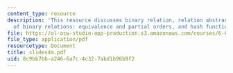 ```yaml
---
content_type: resource
description: 'This resource discusses binary relation, relation abstraction, types
  of binary relations: equivalence and partial orders, and hash functions.'
file: https://ol-ocw-studio-app-production.s3.amazonaws.com/courses/6-042j-mathematics-for-computer-science-fall-2005/8c9bb7bba2466a7c4c327abd1b96b9f2_slides4m.pdf
file_type: application/pdf
resourcetype: Document
title: slides4m.pdf
uid: 8c9bb7bb-a246-6a7c-4c32-7abd1b96b9f2
---
```

